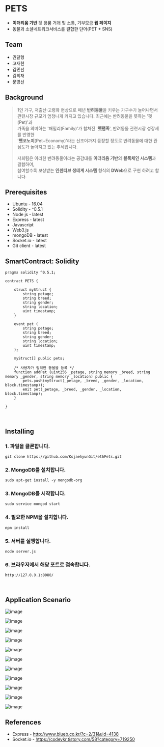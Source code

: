# PETS
* **이더리움 기반** 펫 용품 거래 및 소통, 기부모금 **웹 페이지**
* 동물과 소셜네트워크서비스를 결합한 단어(PET + SNS)


## Team
* 권달형
* 고재현
* 김민선
* 김희재
* 문영선


## Background
> 1인 가구, 저출산·고령화 현상으로 매년 **반려동물**을 키우는 가구수가 늘어나면서 <br>
관련시장 규모가 엄청나게 커지고 있습니다. 최근에는 반려동물을 뜻하는 '펫(Pet)'과 <br>
가족을 의미하는 '패밀리(Family)'가 합쳐진 '**펫팸족**', 반려동물 관련시장 성장세를 반영한 <br>
'**펫코노미**(Pet+Economy)'라는 신조어까지 등장할 정도로 반려동물에 대한 관심도가 높아지고 있는 추세입니다. <br><br>
저희팀은 이러한 반려동물이라는 공감대를 **이더리움 기반**의 **블록체인 시스템**과 결합하여, <br>
참여할수록 보상받는 **인센티브 생테계 시스템** 형식의 **DWeb**으로 구현 하려고 합니다.


## Prerequisites
* Ubuntu - 16.04
* Solidity - ^0.5.1
* Node js - latest
* Express - latest
* Javascript
* Web3.js
* mongoDB - latest
* Socket.io - latest
* Git client - latest


## SmartContract: Solidity
```solidity
pragma solidity ^0.5.1;

contract PETS {

    struct myStruct {
        string petage;
        string breed;
        string gender;
        string location;
        uint timestamp;
    }
    
    event pet (
        string petage;
        string breed;
        string gender;
        string location;
        uint timestamp;
    );
        
    myStruct[] public pets;
    
    /* 사용자가 입력한 동물을 등록 */
    function addPet (uint256 _petage, string memory _breed, string memory _gender, string memory _location) public {
        pets.push(myStruct(_petage, _breed, _gender, _location, block.timestamp));
        emit pet(_petage, _breed, _gender, _location, block.timestamp);
    }
    
}
```
<br>


## Installing
### 1. 파일을 클론합니다.
```
git clone https://github.com/KojaehyunGit/ethPets.git
```

### 2. MongoDB를 설치합니다.
```
sudo apt-get install -y mongodb-org
```

### 3. MongoDB를 시작합니다.
```
sudo service mongod start
```

### 4. 필요한 NPM을 설치합니다.
```
npm install
```

### 5. 서버를 실행합니다.
```
node server.js
```

### 6. 브라우저에서 해당 포트로 접속합니다.
```
http://127.0.0.1:8080/
```
<br>


## Application Scenario

![image](https://user-images.githubusercontent.com/51254582/64399945-4d812000-d0a5-11e9-8d65-247ab00085bb.png)

![image](https://user-images.githubusercontent.com/51254582/64399951-540f9780-d0a5-11e9-8446-e5b62506254a.png)

![image](https://user-images.githubusercontent.com/51254582/64399958-5a057880-d0a5-11e9-9aa5-9c21a0ecd3fd.png)

![image](https://user-images.githubusercontent.com/51254582/64399994-76091a00-d0a5-11e9-95be-72e3a5070310.png)

![image](https://user-images.githubusercontent.com/51254582/64400000-7b666480-d0a5-11e9-87dd-1cfb3c30ea3d.png)

![image](https://user-images.githubusercontent.com/51254582/64400006-88835380-d0a5-11e9-9448-9510de2eec75.png)

![image](https://user-images.githubusercontent.com/51254582/64400152-1e1ee300-d0a6-11e9-9cd5-446c34a546ce.png)

![image](https://user-images.githubusercontent.com/51254582/64400018-9933c980-d0a5-11e9-9202-ff227b81cef8.png)

![image](https://user-images.githubusercontent.com/51254582/64400024-9e911400-d0a5-11e9-92fd-09cf1ddae9c1.png)

![image](https://user-images.githubusercontent.com/51254582/64400033-a5b82200-d0a5-11e9-9d4e-2f69580ea2e4.png)

![image](https://user-images.githubusercontent.com/51254582/64400037-a9e43f80-d0a5-11e9-8d6d-2dbbab7728a8.png)


## References
* Express - http://www.blueb.co.kr/?c=2/31&uid=4138
* Socket.io - https://codevkr.tistory.com/58?category=719250
